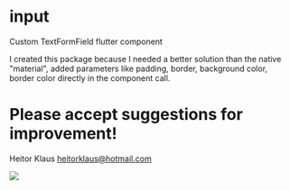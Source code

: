 # input
Custom TextFormField flutter component


I created this package because I needed a better solution than the native "material", added parameters like padding, border, background color, border color directly in the component call.

# Please accept suggestions for improvement!

Heitor Klaus
heitorklaus@hotmail.com

<img src="https://drive.google.com/file/d/16peRNqZvOF8Zf1aIpRPF3VHVkkFCu5tN">

